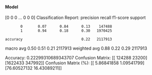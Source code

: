 #### Model
[0 0 0 ... 0 0 0]
Classification Report:
              precision    recall  f1-score   support

           0       0.07      0.84      0.13    147488
           1       0.94      0.18      0.30   1970425

    accuracy                           0.22   2117913
   macro avg       0.50      0.51      0.21   2117913
weighted avg       0.88      0.22      0.29   2117913

Accuracy: 0.22299310689343707
Confusion Matrix:
[[ 124288   23200]
 [1622433  347992]]
Confusion Matrix (%):
[[ 5.86841858  1.09541799]
 [76.60527132 16.43089211]]

